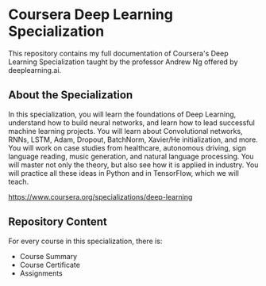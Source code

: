 # Coursera Deep Learning Specialization
<p> This repository contains my full documentation of Coursera's Deep Learning Specialization taught by the professor Andrew Ng offered by deeplearning.ai. </p>
<h2> About the Specialization </h2>
<p> In this specialization, you will learn the foundations of Deep Learning, understand how to build neural networks, and learn how to lead successful machine learning projects. You will learn about Convolutional networks, RNNs, LSTM, Adam, Dropout, BatchNorm, Xavier/He initialization, and more. You will work on case studies from healthcare, autonomous driving, sign language reading, music generation, and natural language processing. You will master not only the theory, but also see how it is applied in industry. You will practice all these ideas in Python and in TensorFlow, which we will teach.</p>

https://www.coursera.org/specializations/deep-learning

<h2> Repository Content </h2>
<p> For every course in this specialization, there is:</p>
<ul>
<li>  Course Summary </li>
<li>  Course Certificate </li>
<li>  Assignments </li>
</ul>

